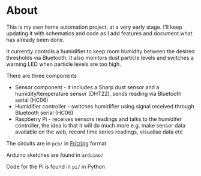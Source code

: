 # About

This is my own home automation project, at a very early stage. I'll keep updating it with schematics and code as I add features and document what has already been done.

It currently controls a humidifier to keep room humidity between the desired thresholds via Bluetooth. It also monitors dust particle levels and switches a warning LED when particle levels are too high.

There are three components
 * Sensor component - it includes a Sharp dust sensor and a humidity/temperature sensor (DHT22), sends reading via Bluetooth serial (HC06)
 * Humidifier controller - switches humidifier using signal received through Bluetooth serial (HC06)
 * Raspberry Pi - receives sensors readings and talks to the humidifer controller, the idea is that it will do much more e.g. make sensor data available on the web, record time series readings, visualise data etc

The circuits are in `pcb/` in [Fritzing](http://fritzing.org/) format

Arduino sketches are found in `arduino/`

Code for the Pi is found in `pi/` in Python